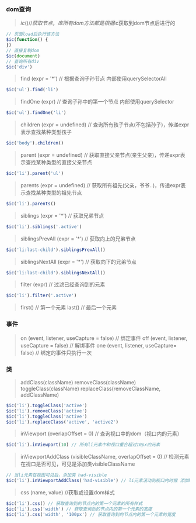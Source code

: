 ### dom查询
> $ic() // 获取节点，库所有dom方法都是根据$ic获取到dom节点后进行的
```javascript
// 页面load后执行该方法
$ic(function() {
})
// 直接复制dom
$ic(document)
// 查询所有div
$ic('div')
```

> find (expr = '*') // 根据查询子孙节点 内部使用querySelectorAll
```javascript
$ic('ul').find('li')
```

> findOne (expr) // 查询子孙中的第一个节点 内部使用querySelector
```javascript
$ic('ul').findOne('li')
```

>  children (expr = undefined) // 查询所有孩子节点(不包括孙子)，传递expr表示查找某种类型孩子
```javascript
$ic('body').children()
``` 

> parent (expr = undefined) // 获取直接父亲节点(亲生父亲)，传递expr表示查找某种类型的直接父亲节点
```javascript
$ic('li').parent('ul')
```

> parents (expr = undefined) // 获取所有祖先(父亲，爷爷..)，传递expr表示查找某种类型的祖先节点
```javascript
$ic('li').parents()
```

> siblings (expr = '*') // 获取兄弟节点
```javascript
$ic('li').siblings('.active')
```

> siblingsPrevAll (expr = '*') // 获取向上的兄弟节点
```javascript
$ic('li:last-child').siblingsPrevAll()
```

> siblingsNextAll (expr = '*') // 获取向下的兄弟节点
```javascript
$ic('li:last-child').siblingsNextAll()
```

> filter (expr) // 过滤已经查询到的元素
```javascript
$ic('li').filter('.active')
```

> first() // 第一个元素
> last() // 最后一个元素


### 事件

> on (event, listener, useCapture = false) // 绑定事件
> off (event, listener, useCapture = false) // 解绑事件
> one (event, listener, useCapture= false) // 绑定的事件只执行一次

### 类

> addClass(className) removeClass(className) toggleClass(className) replaceClass(removeClassName, addClassName)
```javascript
$ic('li').toggleClass('active')
$ic('li').removeClass('active')
$ic('li').toggleClass('active')
$ic('li').replaceClass('active', 'active2')
```

> inViewport (overlapOffset = 0) // 查询视口中的dom（视口内的元素）
```javascript
$ic('li').inViewport(10) // 所有li元素中和视口重合超过10px的元素
```

> inViewportAddClass (visibleClassName, overlapOffset = 0) // 检测元素在视口是否可见，可见是添加类visibleClassName
```javascript
// 当li元素在视图可见后，添加类 had-visible
$ic('li').inViewportAddClass('had-visible') // li元素滚动到视口内时候 添加had-visible类
```

> css (name, value) //获取或设置dom样式
```javascript
$ic('li').css() // 获取查询到的节点内的第一个元素的所有样式
$ic('li').css('width') // 获取查询到的节点内的第一个元素的宽度
$ic('li').css('width', '100px') // 获取查询到的节点内的第一个元素的宽度

```
